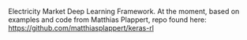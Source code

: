 Electricity Market Deep Learning Framework.
At the moment, based on examples and code from Matthias Plappert, repo found here: https://github.com/matthiasplappert/keras-rl